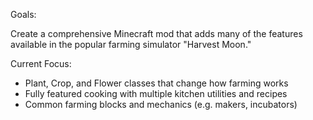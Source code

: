 Goals:

Create a comprehensive Minecraft mod that adds many of the features available
in the popular farming simulator "Harvest Moon."

Current Focus:

- Plant, Crop, and Flower classes that change how farming works
- Fully featured cooking with multiple kitchen utilities and recipes
- Common farming blocks and mechanics (e.g. makers, incubators)
